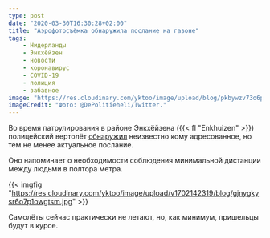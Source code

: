 ```yaml
---
type: post
date: "2020-03-30T16:30:28+02:00"
title: "Аэрофотосъёмка обнаружила послание на газоне"
tags:
    - Нидерланды
    - Энкхёйзен
    - новости
    - коронавирус
    - COVID-19
    - полиция
    - забавное
image: "https://res.cloudinary.com/yktoo/image/upload/blog/pkbywzv73o6pzyv0telz.jpg"
imageCredit: "Фото: @DePolitieheli/Twitter."
---
```


Во время патрулирования в районе Энкхёйзена ({{< fl "Enkhuizen" >}}) полицейский вертолёт [обнаружил](https://twitter.com/DePolitieheli/status/1244625268632948737) неизвестно кому адресованное, но тем не менее актуальное послание.

<!--more-->

Оно напоминает о необходимости соблюдения минимальной дистанции между людьми в полтора метра.

{{< imgfig "https://res.cloudinary.com/yktoo/image/upload/v1702142319/blog/gjnygkysr6o7p1owgtsm.jpg" >}}

Самолёты сейчас практически не летают, но, как минимум, пришельцы будут в курсе.
